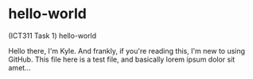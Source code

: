 # hello-world
(ICT311 Task 1) hello-world

Hello there, I'm Kyle. And frankly, if you're reading this, I'm new to using GitHub.
This file here is a test file, and basically lorem ipsum dolor sit amet...
